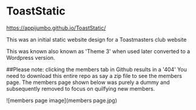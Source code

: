 # ToastStatic
https://appijumbo.github.io/ToastStatic/

This was an initial static website design for a Toastmasters club website

This was known also known as 'Theme 3' when used later converted to a Wordpress version. 

##Please note: clicking the members tab in Github results in a '404'
You need to download this entire repo as say a zip file to see the members page.
The members page shown below was purely a dummy and subsequently removed to focus on quilfying new members.

![members page image](members page.jpg)
